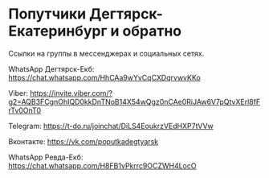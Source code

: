 # Попутчики Дегтярск-Екатеринбург и обратно

Ссылки на группы в мессенджерах и социальных сетях.

WhatsApp Дегтярск-Екб: https://chat.whatsapp.com/HhCAa9wYvCqCXDqrvwvKKo

Viber: https://invite.viber.com/?g2=AQB3FCgnOhIQD0kkDnTNoB14X54wQgz0nCAe0RiJAw6V7pQtvXErl8fFrTv0OnT0

Telegram: https://t-do.ru/joinchat/DiLS4EoukrzVEdHXP7tVVw

Вконтакте: https://vk.com/poputkadegtyarsk

WhatsApp Ревда-Екб: https://chat.whatsapp.com/H8FB1vPkrrc9OCZWH4LocO
